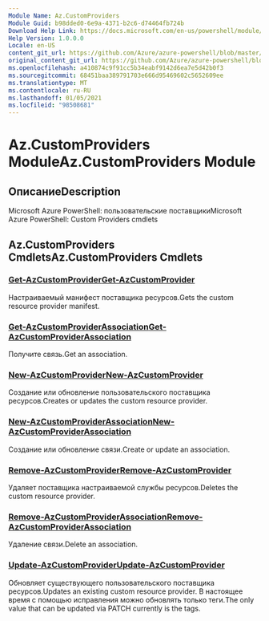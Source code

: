 ```yaml
---
Module Name: Az.CustomProviders
Module Guid: b98dded0-6e9a-4371-b2c6-d74464fb724b
Download Help Link: https://docs.microsoft.com/en-us/powershell/module/az.customproviders
Help Version: 1.0.0.0
Locale: en-US
content_git_url: https://github.com/Azure/azure-powershell/blob/master/src/CustomProviders/help/Az.CustomProviders.md
original_content_git_url: https://github.com/Azure/azure-powershell/blob/master/src/CustomProviders/help/Az.CustomProviders.md
ms.openlocfilehash: a410874c9f91cc5b34eabf9142d6ea7e5d42b0f3
ms.sourcegitcommit: 68451baa389791703e666d95469602c5652609ee
ms.translationtype: MT
ms.contentlocale: ru-RU
ms.lasthandoff: 01/05/2021
ms.locfileid: "98508681"
---
```

# <span data-ttu-id="743e2-101">Az.CustomProviders Module</span><span class="sxs-lookup"><span data-stu-id="743e2-101">Az.CustomProviders Module</span></span>
## <span data-ttu-id="743e2-102">Описание</span><span class="sxs-lookup"><span data-stu-id="743e2-102">Description</span></span>
<span data-ttu-id="743e2-103">Microsoft Azure PowerShell: пользовательские поставщики</span><span class="sxs-lookup"><span data-stu-id="743e2-103">Microsoft Azure PowerShell: Custom Providers cmdlets</span></span>

## <span data-ttu-id="743e2-104">Az.CustomProviders Cmdlets</span><span class="sxs-lookup"><span data-stu-id="743e2-104">Az.CustomProviders Cmdlets</span></span>
### [<span data-ttu-id="743e2-105">Get-AzCustomProvider</span><span class="sxs-lookup"><span data-stu-id="743e2-105">Get-AzCustomProvider</span></span>](Get-AzCustomProvider.md)
<span data-ttu-id="743e2-106">Настраиваемый манифест поставщика ресурсов.</span><span class="sxs-lookup"><span data-stu-id="743e2-106">Gets the custom resource provider manifest.</span></span>

### [<span data-ttu-id="743e2-107">Get-AzCustomProviderAssociation</span><span class="sxs-lookup"><span data-stu-id="743e2-107">Get-AzCustomProviderAssociation</span></span>](Get-AzCustomProviderAssociation.md)
<span data-ttu-id="743e2-108">Получите связь.</span><span class="sxs-lookup"><span data-stu-id="743e2-108">Get an association.</span></span>

### [<span data-ttu-id="743e2-109">New-AzCustomProvider</span><span class="sxs-lookup"><span data-stu-id="743e2-109">New-AzCustomProvider</span></span>](New-AzCustomProvider.md)
<span data-ttu-id="743e2-110">Создание или обновление пользовательского поставщика ресурсов.</span><span class="sxs-lookup"><span data-stu-id="743e2-110">Creates or updates the custom resource provider.</span></span>

### [<span data-ttu-id="743e2-111">New-AzCustomProviderAssociation</span><span class="sxs-lookup"><span data-stu-id="743e2-111">New-AzCustomProviderAssociation</span></span>](New-AzCustomProviderAssociation.md)
<span data-ttu-id="743e2-112">Создание или обновление связи.</span><span class="sxs-lookup"><span data-stu-id="743e2-112">Create or update an association.</span></span>

### [<span data-ttu-id="743e2-113">Remove-AzCustomProvider</span><span class="sxs-lookup"><span data-stu-id="743e2-113">Remove-AzCustomProvider</span></span>](Remove-AzCustomProvider.md)
<span data-ttu-id="743e2-114">Удаляет поставщика настраиваемой службы ресурсов.</span><span class="sxs-lookup"><span data-stu-id="743e2-114">Deletes the custom resource provider.</span></span>

### [<span data-ttu-id="743e2-115">Remove-AzCustomProviderAssociation</span><span class="sxs-lookup"><span data-stu-id="743e2-115">Remove-AzCustomProviderAssociation</span></span>](Remove-AzCustomProviderAssociation.md)
<span data-ttu-id="743e2-116">Удаление связи.</span><span class="sxs-lookup"><span data-stu-id="743e2-116">Delete an association.</span></span>

### [<span data-ttu-id="743e2-117">Update-AzCustomProvider</span><span class="sxs-lookup"><span data-stu-id="743e2-117">Update-AzCustomProvider</span></span>](Update-AzCustomProvider.md)
<span data-ttu-id="743e2-118">Обновляет существующего пользовательского поставщика ресурсов.</span><span class="sxs-lookup"><span data-stu-id="743e2-118">Updates an existing custom resource provider.</span></span>
<span data-ttu-id="743e2-119">В настоящее время с помощью исправления можно обновлять только теги.</span><span class="sxs-lookup"><span data-stu-id="743e2-119">The only value that can be updated via PATCH currently is the tags.</span></span>

